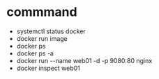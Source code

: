 # commmand
- systemctl status docker
- docker run image
- docker ps
- docker ps -a
- docker run --name web01 -d -p 9080:80 nginx
- docker inspect web01
